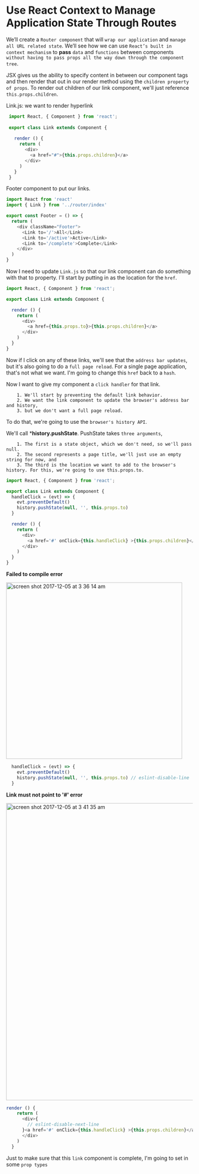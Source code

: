 # Use React Context to Manage Application State Through Routes

We’ll create a `Router component` that will `wrap our application` and `manage all URL related state`. We’ll see how we can use `React’s built in context mechanism` to **pass** `data` and `functions` between components `without having to pass props all the way down through the component tree`.

JSX gives us the ability to specify content in between our component tags and then render that out in our render method using the `children property of props`. To render out children of our link component, we'll just reference `this.props.children`.

Link.js: we want to render hyperlink
```javascript
 import React, { Component } from 'react';
 
 export class Link extends Component {
 
   render () {
     return (
       <div>
         <a href="#">{this.props.children}</a>
       </div>
     )
   }
 }
```

Footer component to put our links. 

```javascript
import React from 'react'
import { Link } from '../router/index'

export const Footer = () => {
  return (
    <div className="Footer">
      <Link to='/'>All</Link>
      <Link to='/active'>Active</Link>
      <Link to='/complete'>Complete</Link>
    </div>
  )
}
```
Now I need to update `Link.js` so that our link component can do something with that to property. I'll start by putting in as the location for the `href`.

```javascript
import React, { Component } from 'react';

export class Link extends Component {

  render () {
    return (
      <div>
        <a href={this.props.to}>{this.props.children}</a>
      </div>
    )
  }
}
```

Now if I click on any of these links, we'll see that the `address bar updates`, but it's also going to do a `full page reload`. For a single page application, that's not what we want. I'm going to change this `href` back to a `hash`.

Now I want to give my component a `click handler` for that link.
 
        1. We'll start by preventing the default link behavior. 
        2. We want the link component to update the browser's address bar and history, 
        3. but we don't want a full page reload. 
        
To do that, we're going to use the `browser's history API`. 

We'll call ***history.pushState**. PushState takes `three arguments`, 

        1. The first is a state object, which we don't need, so we'll pass null. 
        2. The second represents a page title, we'll just use an empty string for now, and 
        3. The third is the location we want to add to the browser's history. For this, we're going to use this.props.to.
        
```javascript
import React, { Component } from 'react';

export class Link extends Component {
  handleClick = (evt) => {
    evt.preventDefault()
    history.pushState(null, '', this.props.to)
  }

  render () {
    return (
      <div>
        <a href='#' onClick={this.handleClick} >{this.props.children}</a>
      </div>
    )
  }
}
```

**Failed to compile error**

<img width="475" alt="screen shot 2017-12-05 at 3 36 14 am" src="https://user-images.githubusercontent.com/5876481/33605299-f7f0849e-d96d-11e7-8ff1-c484e8e484ba.png">

```javascript
  handleClick = (evt) => {
    evt.preventDefault()
    history.pushState(null, '', this.props.to) // eslint-disable-line
  }
```

**Link must not point to '#' error**

<img width="800" alt="screen shot 2017-12-05 at 3 41 35 am" src="https://user-images.githubusercontent.com/5876481/33605356-438bd3a4-d96e-11e7-9d13-4fd2191bf169.png">

```javascript
render () {
    return (
      <div>{
        // eslint-disable-next-line
      }<a href='#' onClick={this.handleClick} >{this.props.children}</a>
      </div>
    )
  }
```

Just to make sure that this `link` component is complete, I'm going to set in some `prop types`

